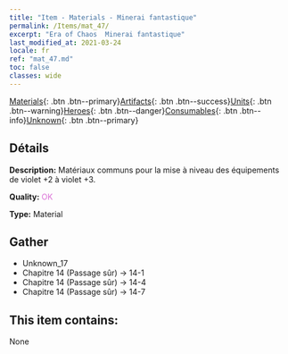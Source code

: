 ```yaml
---
title: "Item - Materials - Minerai fantastique"
permalink: /Items/mat_47/
excerpt: "Era of Chaos  Minerai fantastique"
last_modified_at: 2021-03-24
locale: fr
ref: "mat_47.md"
toc: false
classes: wide
---
```

 [Materials](/fr/Items/){: .btn .btn--primary}[Artifacts](/fr/Items/Artifacts/){: .btn .btn--success}[Units](/fr/Items/Units/){: .btn .btn--warning}[Heroes](/fr/Items/Heroes/){: .btn .btn--danger}[Consumables](/fr/Items/Consumables/){: .btn .btn--info}[Unknown](/fr/Items/Unknown/){: .btn .btn--primary}

## Détails
 **Description:** Matériaux communs pour la mise à niveau des équipements de violet +2 à violet +3.

 **Quality:** <span style="color: #DA70D6">OK</span>

 **Type:** Material

## Gather

*    Unknown_17 
*    Chapitre 14 (Passage sûr) -> 14-1 
*    Chapitre 14 (Passage sûr) -> 14-4 
*    Chapitre 14 (Passage sûr) -> 14-7 

## This item contains:

  None

